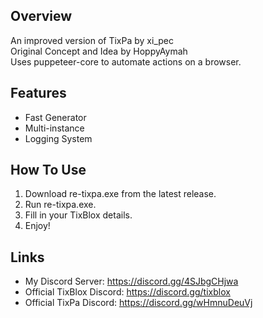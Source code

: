 ## Overview
An improved version of TixPa by xi_pec  
Original Concept and Idea by HoppyAymah  
Uses puppeteer-core to automate actions on a browser.  

## Features
- Fast Generator
- Multi-instance
- Logging System

## How To Use
1. Download re-tixpa.exe from the latest release.
2. Run re-tixpa.exe.
3. Fill in your TixBlox details.
4. Enjoy!

## Links
- My Discord Server: https://discord.gg/4SJbgCHjwa
- Official TixBlox Discord: https://discord.gg/tixblox
- Official TixPa Discord: https://discord.gg/wHmnuDeuVj